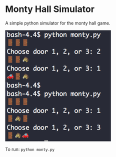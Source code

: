 # Monty Hall Simulator
A simple python simulator for the monty hall game.

![screenshot](monty.png)

To run:
`python monty.py`

